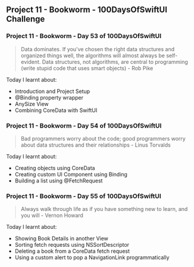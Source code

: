 ## Project 11 - Bookworm - 100DaysOfSwiftUI Challenge

### Project 11 - Bookworm - Day 53 of 100DaysOfSwiftUI

> Data dominates. If you've chosen the right data structures and organized things well, the algorithms will almost always be self-evident. Data structures, not algorithms, are central to programming (write stupid code that uses smart objects) - Rob Pike

Today I learnt about:

- Introduction and Project Setup
- @Binding property wrapper
- AnySize View 
- Combining CoreData with SwiftUI

### Project 11 - Bookworm - Day 54 of 100DaysOfSwiftUI

> Bad programmers worry about the code; good programmers worry about data structures and their relationships - Linus Torvalds

Today I learnt about:

- Creating objects using CoreData
- Creating custom UI Component using Binding
- Building a list using @FetchRequest

### Project 11 - Bookworm - Day 55 of 100DaysOfSwiftUI

> Always walk through life as if you have something new to learn, and you will - Vernon Howard

Today I learnt about:

- Showing Book Details in another View
- Sorting fetch requests using NSSortDescriptor
- Deleting a book from a CoreData fetch request
- Using a custom alert to pop a NavigationLink programmatically
